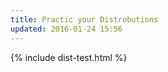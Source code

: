 ```yaml
---
title: Practic your Distrobutions
updated: 2016-01-24 15:56
---
```




{% include dist-test.html %}


